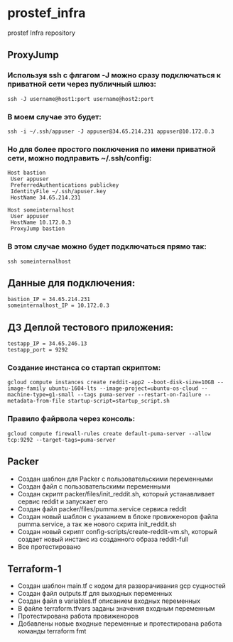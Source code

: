 # prostef_infra
prostef Infra repository

## ProxyJump
### Используя ssh с флгагом -J можно сразу подключаться к приватной сети через публичный шлюз:
```
ssh -J username@host1:port username@host2:port
```

### В моем случае это будет:
```
ssh -i ~/.ssh/appuser -J appuser@34.65.214.231 appuser@10.172.0.3
```

### Но для более простого поключения по имени приватной сети, можно подправить ~/.ssh/config:
```
Host bastion
 User appuser
 PreferredAuthentications publickey
 IdentityFile ~/.ssh/apuser.key
 HostName 34.65.214.231

Host someinternalhost
 User appuser
 HostName 10.172.0.3
 ProxyJump bastion
```

### В этом случае можно будет подключаться прямо так:
```
ssh someinternalhost
```

## Данные для подключения:
```
bastion_IP = 34.65.214.231
someinternalhost_IP = 10.172.0.3
```

## ДЗ Деплой тестового приложения:
```
testapp_IP = 34.65.246.13
testapp_port = 9292
```

### Создание инстанса со стартап скриптом:
```
gcloud compute instances create reddit-app2 --boot-disk-size=10GB --image-family ubuntu-1604-lts --image-project=ubuntu-os-cloud --machine-type=g1-small --tags puma-server --restart-on-failure --metadata-from-file startup-script=startup_script.sh
```

### Правило файрвола через консоль:
```
gcloud compute firewall-rules create default-puma-server --allow tcp:9292 --target-tags=puma-server
```

## Packer
- Создан шаблон для Packer с пользовательскими переменными
- Создан файл с пользовательскими переменными
- Создан скрипт packer/files/init_reddit.sh, который устанавливает сервис reddit и запускает его
- Создан файл packer/files/pumma.service сервиса reddit
- Создан новый шаблон с указанием в блоке провиженоров файла pumma.service, а так же нового скрита init_reddit.sh
- Создан новый скрипт config-scripts/create-reddit-vm.sh, который создает новый инстанс из созданного образа reddit-full
- Все протестировано

## Terraform-1
- Создан шаблон main.tf с кодом для разворачивания gcp сущностей
- Создан файл outputs.tf для выходных переменных
- Создан файл в variables.tf описанием входных переменных
- В файле terraform.tfvars заданы значения входным переменным
- Протестирована работа провиженоров
- Добавлены новые входные переменные и протестирована работа команды terraform fmt
